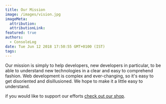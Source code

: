 ```yaml
---
title: Our Mission
image: /images/vision.jpg
imageMeta:
  attribution:
  attributionLink:
featured: true
authors:
  - ConsoleLog
date: Tue Jun 12 2018 17:50:55 GMT+0100 (IST)
tags:
---
```


Our mission is simply to help developers, new developers in particular, to be able to understand new technologies in a clear and easy to comprehend fashion. Web development is complex and ever-changing, so it's easy to get disoriented and disillusioned. We hope to make it a little easy to understand.

if you would like to support our efforts [check out our shop](https://consolelog.shop).
